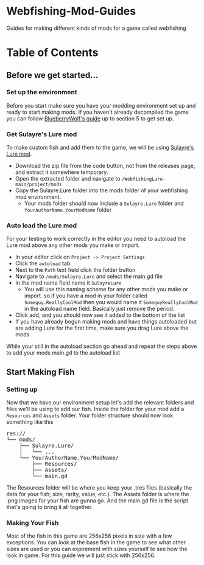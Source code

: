 # Webfishing-Mod-Guides
Guides for making different kinds of mods for a game called webfishing

# Table of Contents

## Before we get started...
### Set up the environment

Before you start make sure you have your modding environment set up and ready to start making mods. If you haven't already decompiled the game you can follow [BlueberryWolf's guide](https://github.com/BlueberryWolf/WEBFISHINGModdingGuide) up to section 5 to get set up.

### Get Sulayre's Lure mod

To make custom fish and add them to the game, we will be using [Sulayre's Lure mod](https://github.com/Sulayre/WebfishingLure). 
* Download the zip file from the code button, not from the releases page, and extract it somewhere temporary.
* Open the extracted folder and navigate to `/WebfishingLure-main/project/mods`
* Copy the Sulayre.Lure folder into the mods folder of your webfishing mod environment.
  * Your mods folder should now include a `Sulayre.Lure` folder and `YourAuthorName.YourModName` folder

### Auto load the Lure mod
For your testing to work correctly in the editor you need to autoload the Lure mod above any other mods you make or import.
* In your editor click on `Project -> Project Settings`
* Click the `autoload` tab
* Next to the `Path` text field click the folder button
* Navigate to `/mods/Sulayre.Lure` and select the main.gd file
* In the mod name field name it `SulayreLure`
  * You will use this naming scheme for any other mods you make or import. so if you have a mod in your folder called `Someguy.ReallyCoolMod` then you would name it `SomeguyReallyCoolMod` in the autoload name field. Basically just remove the period.
* Click add, and you should now see it added to the bottom of the list
* If you have already begun making mods and have things autoloaded but are adding Lure for the first time, make sure you drag Lure above the mods

While your still in the autoload section go ahead and repeat the steps above to add your mods main.gd to the autoload list

## Start Making Fish

### Setting up

Now that we have our environment setup let's add the relevant folders and files we'll be using to add our fish. Inside the folder for your mod add a `Resources` and `Assets` folder. Your folder structure should now look something like this
<pre>
res://
└── mods/
    ├── Sulayre.Lure/
    │   └── ...
    └── YourAuthorName.YourModName/
        ├── Resources/
        ├── Assets/
        └── main.gd
</pre>
The Resources folder will be where you keep your .tres files (basically the data for your fish; size, rarity, value, etc.).
The Assets folder is where the .png images for your fish are gunna go.
And the main.gd file is the script that's going to bring it all together.

### Making Your Fish
Most of the fish in this game are 256x256 pixels in size with a few exceptions. You can look at the base fish in the game to see what other sizes are used or you can expirement with sizes yourself to see how the look in game. For this guide we will just stick with 256x256.

